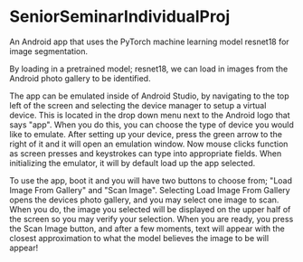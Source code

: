 # SeniorSeminarIndividualProj
 An Android app that uses the PyTorch machine learning model resnet18 for image segmentation.

 By loading in a pretrained model; resnet18, we can load in images from the Android photo gallery to be identified.

The app can be emulated inside of Android Studio, by navigating to the top left of the screen and selecting the device manager to setup a virtual device. This is located in the drop down menu next to the Android logo that says "app". When you do this, you can choose the type of device you would like to emulate. After setting up your device, press the green arrow to the right of it and it will open an emulation window. Now mouse clicks function as screen presses and keystrokes can type into appropriate fields. When initializing the emulator, it will by default load up the app selected.

To use the app, boot it and you will have two buttons to choose from; "Load Image From Gallery" and "Scan Image". Selecting Load Image From Gallery opens the devices photo gallery, and you may select one image to scan. When you do, the image you selected will be displayed on the upper half of the screen so you may verify your selection. When you are ready, you press the Scan Image button, and after a few moments, text will appear with the closest approximation to what the model believes the image to be will appear!
